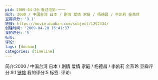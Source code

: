```yaml
---
pid: 2009-04-20-看过电影-一一
简介: 2000 / 中国台湾 日本 / 剧情 爱情 家庭 / 杨德昌 / 李凯莉 金燕玲
豆瓣评分: '9.1'
链接: https://movie.douban.com/subject/1292434/
创建时间: '2009-04-20 16:41:37'
我的评分: '5'
标签:
评论:
tags: [douban]
categories: [timeline]
---
```

简介:2000 / 中国台湾 日本 / 剧情 爱情 家庭 / 杨德昌 / 李凯莉 金燕玲
豆瓣评分:9.1
[链接](https://movie.douban.com/subject/1292434/)
我的评分:5
标签:
评论:
